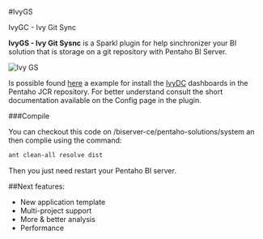 #IvyGS

IvyGC - Ivy Git Sync

__IvyGS - Ivy Git Sysnc__ is a Sparkl plugin for help sinchronizer your BI solution that is storage on a git repository with Pentaho BI Server.

![Ivy GS](https://raw.githubusercontent.com/ivylabs/IvySE/master/static/custom/img/ivygs_screenshot.png)

Is possible found [here](https://github.com/ivylabs/IvyGS/raw/master/samples/IvyDC-Deployer-Sample.zip) a example for install the [IvyDC](https://github.com/ivylabs/IvyDC) dashboards in the Pentaho JCR repository. For better understand consult the short documentation available on the Config page in the plugin.

###Compile

You can checkout this code on <Pentahao-folder-path>/biserver-ce/pentaho-solutions/system an then complie using the command:
```bash
ant clean-all resolve dist
```
Then you just need restart your Pentaho BI server.

##Next features:
* New application template
* Multi-project support
* More & better analysis
* Performance

